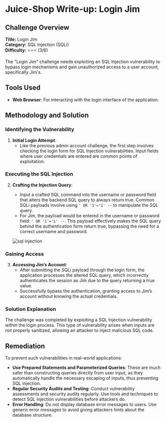 # Juice-Shop Write-up: Login Jim

## Challenge Overview

**Title:** Login Jim\
**Category:** SQL Injection (SQLi)\
**Difficulty:** ⭐⭐⭐ (3/6)

The "Login Jim" challenge needs exploiting an SQL Injection vulnerability to bypass login mechanisms and gain unauthorized access to a user account, specifically Jim's. 

## Tools Used

- **Web Browser**: For interacting with the login interface of the application.

## Methodology and Solution

### Identifying the Vulnerability

1. **Initial Login Attempt**:
   - Like the previous admin account challenge, the first step involves checking the login form for SQL Injection vulnerabilities. Input fields where user credentials are entered are common points of exploitation.

### Executing the SQL Injection

2. **Crafting the Injection Query**:
   - Input a crafted SQL command into the username or password field that alters the backend SQL query to always return true. Common SQLi payloads involve using `' OR '1'='1' --` to manipulate the SQL query.
   - For Jim, the payload would be entered in the username or password field: `' OR '1'='1' --`. This payload effectively makes the SQL query behind the authentication form return true, bypassing the need for a correct username and password.

   ![sql injection](image.png)

### Gaining Access

3. **Accessing Jim’s Account**:
   - After submitting the SQLi payload through the login form, the application processes the altered SQL query, which incorrectly authenticates the session as Jim due to the query returning a true value.
   - Successfully bypass the authentication, granting access to Jim’s account without knowing the actual credentials.

### Solution Explanation

The challenge was completed by exploiting a SQL Injection vulnerability within the login process. This type of vulnerability arises when inputs are not properly sanitized, allowing an attacker to inject malicious SQL code. 

## Remediation

To prevent such vulnerabilities in real-world applications:

- **Use Prepared Statements and Parameterized Queries**: These are much safer than constructing queries directly from user input, as they automatically handle the necessary escaping of inputs, thus preventing SQL injection.
- **Regular Security Audits and Testing**: Conduct vulnerability assessments and security audits regularly. Use tools and techniques to detect SQL injection vulnerabilities before attackers do.
- **Error Handling**: Do not display database error messages to users. Use generic error messages to avoid giving attackers hints about the database structure.
